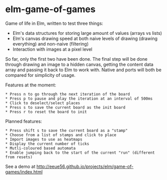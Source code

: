 # elm-game-of-games

Game of life in Elm, written to test three things:

- Elm's data structures for storing large amount of values (arrays vs lists)
- Elm's canvas drawing speed at both naive levels of drawing (drawing everything) and non-naive (filtering)
- Interaction with images at a pixel level

So far, only the first two have been done. The final step will be done through drawing an image to a hidden canvas, getting the content data array and passing it back to Elm to work with. Native and ports will both be compared for simplicity of usage.

Features at the moment:

    * Press n to go through the next iteration of the board
    * Press p to pause and play the iteration at an interval of 500ms
    * Click to deselect/select places
    * Press s to save the current board as the init board
    * Press r to reset the board to init

Planned features:
    
    * Press shift s to save the current board as a "stamp"
    * Choose from a list of stamps and click to place
    * Import images to use as heatmaps 
    * Display the current number of ticks
    * Mutli-coloured based automata 
    * Enable jumping back to the start of the current "run" (different from resets)

See a demo at http://eeue56.github.io/projects/elm/game-of-games/index.html